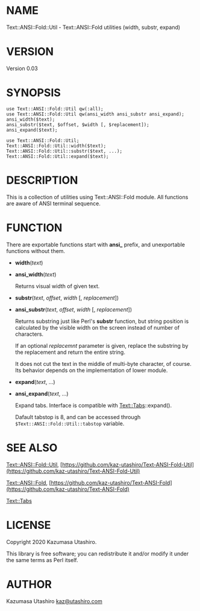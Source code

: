 # NAME

Text::ANSI::Fold::Util - Text::ANSI::Fold utilities (width, substr, expand)

# VERSION

Version 0.03

# SYNOPSIS

    use Text::ANSI::Fold::Util qw(:all);
    use Text::ANSI::Fold::Util qw(ansi_width ansi_substr ansi_expand);
    ansi_width($text);
    ansi_substr($text, $offset, $width [, $replacement]);
    ansi_expand($text);

    use Text::ANSI::Fold::Util;
    Text::ANSI::Fold::Util::width($text);
    Text::ANSI::Fold::Util::substr($text, ...);
    Text::ANSI::Fold::Util::expand($text);

# DESCRIPTION

This is a collection of utilities using Text::ANSI::Fold module.  All
functions are aware of ANSI terminal sequence.

# FUNCTION

There are exportable functions start with **ansi\_** prefix, and
unexportable functions without them.

- **width**(_text_)
- **ansi\_width**(_text_)

    Returns visual width of given text.

- **substr**(_text_, _offset_, _width_ \[, _replacement_\])
- **ansi\_substr**(_text_, _offset_, _width_ \[, _replacement_\])

    Returns substring just like Perl's **substr** function, but string
    position is calculated by the visible width on the screen instead of
    number of characters.

    If an optional _replacemnt_ parameter is given, replace the substring
    by the replacement and return the entire string.

    It does not cut the text in the middle of multi-byte character, of
    course.  Its behavior depends on the implementation of lower module.

- **expand**(_text_, ...)
- **ansi\_expand**(_text_, ...)

    Expand tabs.  Interface is compatible with [Text::Tabs](https://metacpan.org/pod/Text::Tabs)::expand().

    Dafault tabstop is 8, and can be accessed through
    `$Text::ANSI::Fold::Util::tabstop` variable.

# SEE ALSO

[Text::ANSI::Fold::Util](https://metacpan.org/pod/Text::ANSI::Fold::Util), [https://github.com/kaz-utashiro/Text-ANSI-Fold-Util](https://github.com/kaz-utashiro/Text-ANSI-Fold-Util)

[Text::ANSI::Fold](https://metacpan.org/pod/Text::ANSI::Fold), [https://github.com/kaz-utashiro/Text-ANSI-Fold](https://github.com/kaz-utashiro/Text-ANSI-Fold)

[Text::Tabs](https://metacpan.org/pod/Text::Tabs)

# LICENSE

Copyright 2020 Kazumasa Utashiro.

This library is free software; you can redistribute it and/or modify
it under the same terms as Perl itself.

# AUTHOR

Kazumasa Utashiro <kaz@utashiro.com>
